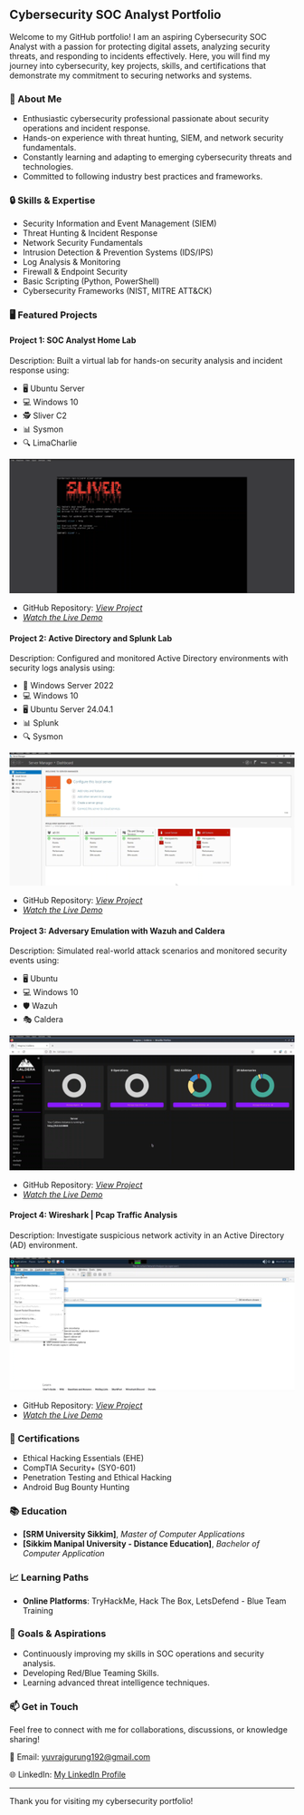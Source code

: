 ## Cybersecurity SOC Analyst Portfolio

Welcome to my GitHub portfolio! I am an aspiring Cybersecurity SOC Analyst with a passion for protecting digital assets, analyzing security threats, and responding to incidents effectively. Here, you will find my journey into cybersecurity, key projects, skills, and certifications that demonstrate my commitment to securing networks and systems.


### 📑 About Me
- Enthusiastic cybersecurity professional passionate about security operations and incident response.  
- Hands-on experience with threat hunting, SIEM, and network security fundamentals.  
- Constantly learning and adapting to emerging cybersecurity threats and technologies.  
- Committed to following industry best practices and frameworks.


### 🔒 Skills & Expertise
- Security Information and Event Management (SIEM)
- Threat Hunting & Incident Response
- Network Security Fundamentals
- Intrusion Detection & Prevention Systems (IDS/IPS)
- Log Analysis & Monitoring
- Firewall & Endpoint Security
- Basic Scripting (Python, PowerShell)
- Cybersecurity Frameworks (NIST, MITRE ATT&CK)


### 🖥️ Featured Projects
#### Project 1: **SOC Analyst Home Lab**
Description: Built a virtual lab for hands-on security analysis and incident response using:
   - 🖥️ Ubuntu Server  
   - 💻 Windows 10  
   - 🕵️ Sliver C2  
   - 📊 Sysmon  
   - 🔍 LimaCharlie

![project 1](projects/image1.png)

- GitHub Repository: [_View Project_](https://github.com/Yuvraj-Gurung/soc-analyst-home-lab)
- *[Watch the Live Demo](https://www.youtube.com/watch?v=9r0V_EdKP_c)*

#### Project 2: **Active Directory and Splunk Lab**
Description: Configured and monitored Active Directory environments with security logs analysis using:
   - 🏢 Windows Server 2022  
   - 💻 Windows 10  
   - 🖥️ Ubuntu Server 24.04.1  
   - 📊 Splunk  
   - 🔍 Sysmon  

![project 2](projects/image2.png)

- GitHub Repository: [_View Project_](https://github.com/Yuvraj-Gurung/active-directory-and-splunk-lab)
- *[Watch the Live Demo](https://www.youtube.com/watch?v=S2RD7zm6luM)*

#### Project 3: **Adversary Emulation with Wazuh and Caldera**
Description: Simulated real-world attack scenarios and monitored security events using:
   - 🖥️ Ubuntu  
   - 💻 Windows 10  
   - 🛡️ Wazuh  
   - 🎭 Caldera  

![project 3](projects/image3.png)

- GitHub Repository: [_View Project_](https://github.com/Yuvraj-Gurung/adversary-emulation-with-wazuh-and-caldera)
- *[Watch the Live Demo](https://www.youtube.com/watch?v=g5jaf5Cgwic)*

#### Project 4: **Wireshark | Pcap Traffic Analysis**
Description: Investigate suspicious network activity in an Active Directory (AD) environment.

![project 4](projects/image4.png)

- GitHub Repository: [_View Project_](https://github.com/Yuvraj-Gurung/wireshark-pcap-traffic-analysis)
- *[Watch the Live Demo](https://www.youtube.com/watch?v=ZnNsU5jPaTs)*


### 📜 Certifications
- Ethical Hacking Essentials (EHE)
- CompTIA Security+ (SY0-601)
- Penetration Testing and Ethical Hacking
- Android Bug Bounty Hunting


### 📚 Education
- **[SRM University Sikkim]**, _Master of Computer Applications_
- **[Sikkim Manipal University - Distance Education]**, _Bachelor of Computer Application_


### 📈 Learning Paths
- **Online Platforms**: TryHackMe, Hack The Box, LetsDefend - Blue Team Training


### 🎯 Goals & Aspirations
- Continuously improving my skills in SOC operations and security analysis.  
- Developing Red/Blue Teaming Skills.
- Learning advanced threat intelligence techniques.


### 📫 Get in Touch
Feel free to connect with me for collaborations, discussions, or knowledge sharing!  

📧 Email: [yuvrajgurung192@gmail.com](mailto:yuvrajgurung192@gmail.com)

🌐 LinkedIn: [My LinkedIn Profile](https://www.linkedin.com/in/yuvraj-gurung)

---

Thank you for visiting my cybersecurity portfolio!
